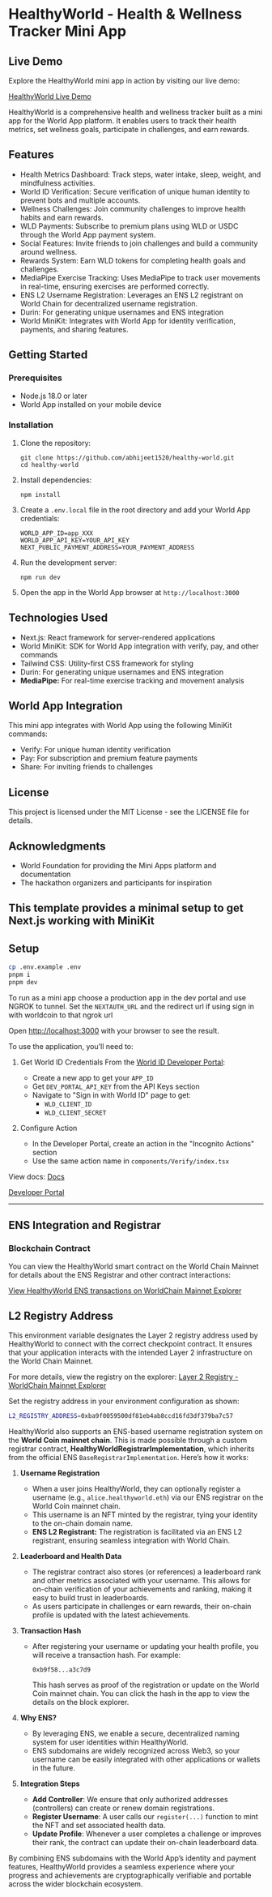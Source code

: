 # HealthyWorld - Health & Wellness Tracker Mini App

## Live Demo

Explore the HealthyWorld mini app in action by visiting our live demo:

[HealthyWorld Live Demo](https://healthy-world.vercel.app/)

HealthyWorld is a comprehensive health and wellness tracker built as a mini app for the World App platform. It enables users to track their health metrics, set wellness goals, participate in challenges, and earn rewards.

## Features

- Health Metrics Dashboard: Track steps, water intake, sleep, weight, and mindfulness activities.
- World ID Verification: Secure verification of unique human identity to prevent bots and multiple accounts.
- Wellness Challenges: Join community challenges to improve health habits and earn rewards.
- WLD Payments: Subscribe to premium plans using WLD or USDC through the World App payment system.
- Social Features: Invite friends to join challenges and build a community around wellness.
- Rewards System: Earn WLD tokens for completing health goals and challenges.
- MediaPipe Exercise Tracking: Uses MediaPipe to track user movements in real-time, ensuring exercises are performed correctly.
- ENS L2 Username Registration: Leverages an ENS L2 registrant on World Chain for decentralized username registration.
- Durin: For generating unique usernames and ENS integration
- World MiniKit: Integrates with World App for identity verification, payments, and sharing features.

## Getting Started

### Prerequisites

- Node.js 18.0 or later
- World App installed on your mobile device

### Installation

1. Clone the repository:
   ```
   git clone https://github.com/abhijeet1520/healthy-world.git
   cd healthy-world
   ```

2. Install dependencies:
   ```
   npm install
   ```

3. Create a `.env.local` file in the root directory and add your World App credentials:
   ```
   WORLD_APP_ID=app_XXX
   WORLD_APP_API_KEY=YOUR_API_KEY
   NEXT_PUBLIC_PAYMENT_ADDRESS=YOUR_PAYMENT_ADDRESS
   ```

4. Run the development server:
   ```
   npm run dev
   ```

5. Open the app in the World App browser at `http://localhost:3000`

## Technologies Used

- Next.js: React framework for server-rendered applications
- World MiniKit: SDK for World App integration with verify, pay, and other commands
- Tailwind CSS: Utility-first CSS framework for styling
- Durin: For generating unique usernames and ENS integration
- **MediaPipe:** For real-time exercise tracking and movement analysis

## World App Integration

This mini app integrates with World App using the following MiniKit commands:

- Verify: For unique human identity verification
- Pay: For subscription and premium feature payments
- Share: For inviting friends to challenges

## License

This project is licensed under the MIT License - see the LICENSE file for details.

## Acknowledgments

- World Foundation for providing the Mini Apps platform and documentation
- The hackathon organizers and participants for inspiration

## This template provides a minimal setup to get Next.js working with MiniKit

## Setup

```bash
cp .env.example .env
pnpm i
pnpm dev
```

To run as a mini app choose a production app in the dev portal and use NGROK to tunnel. Set the `NEXTAUTH_URL` and the redirect url if using sign in with worldcoin to that ngrok url

Open [http://localhost:3000](http://localhost:3000) with your browser to see the result.

To use the application, you'll need to:

1. Get World ID Credentials
   From the [World ID Developer Portal](https://developer.worldcoin.org/):

   - Create a new app to get your `APP_ID`
   - Get `DEV_PORTAL_API_KEY` from the API Keys section
   - Navigate to "Sign in with World ID" page to get:
     - `WLD_CLIENT_ID`
     - `WLD_CLIENT_SECRET`

2. Configure Action
   - In the Developer Portal, create an action in the "Incognito Actions" section
   - Use the same action name in `components/Verify/index.tsx`

View docs: [Docs](https://docs.world.org/)

[Developer Portal](https://developer.worldcoin.org/)

---

## ENS Integration and Registrar

### Blockchain Contract

You can view the HealthyWorld smart contract on the World Chain Mainnet for details about the ENS Registrar and other contract interactions:

[View HealthyWorld ENS transactions on WorldChain Mainnet Explorer](https://worldchain-mainnet.explorer.alchemy.com/address/0x8A9679F84A26532a7136c7f0Ab7721e243E4dd7A?tab=txs)

## L2 Registry Address

This environment variable designates the Layer 2 registry address used by HealthyWorld to connect with the correct checkpoint contract. It ensures that your application interacts with the intended Layer 2 infrastructure on the World Chain Mainnet.

For more details, view the registry on the explorer:
[Layer 2 Registry - WorldChain Mainnet Explorer](https://worldchain-mainnet.explorer.alchemy.com/address/0xba9f0059500df81eb4ab8ccd16fd3df379ba7c57?tab=txs)

Set the registry address in your environment configuration as shown:

```bash
L2_REGISTRY_ADDRESS=0xba9f0059500df81eb4ab8ccd16fd3df379ba7c57
```

HealthyWorld also supports an ENS-based username registration system on the **World Coin mainnet chain**. This is made possible through a custom registrar contract, **HealthyWorldRegistrarImplementation**, which inherits from the official ENS `BaseRegistrarImplementation`. Here’s how it works:

1. **Username Registration**
   - When a user joins HealthyWorld, they can optionally register a username (e.g., `alice.healthyworld.eth`) via our ENS registrar on the World Coin mainnet chain.
   - This username is an NFT minted by the registrar, tying your identity to the on-chain domain name.
   - **ENS L2 Registrant:** The registration is facilitated via an ENS L2 registrant, ensuring seamless integration with World Chain.

2. **Leaderboard and Health Data**
   - The registrar contract also stores (or references) a leaderboard rank and other metrics associated with your username. This allows for on-chain verification of your achievements and ranking, making it easy to build trust in leaderboards.
   - As users participate in challenges or earn rewards, their on-chain profile is updated with the latest achievements.

3. **Transaction Hash**
   - After registering your username or updating your health profile, you will receive a transaction hash. For example:
     ```
     0xb9f58...a3c7d9
     ```
     This hash serves as proof of the registration or update on the World Coin mainnet chain. You can click the hash in the app to view the details on the block explorer.

4. **Why ENS?**
   - By leveraging ENS, we enable a secure, decentralized naming system for user identities within HealthyWorld.
   - ENS subdomains are widely recognized across Web3, so your username can be easily integrated with other applications or wallets in the future.

5. **Integration Steps**
   - **Add Controller**: We ensure that only authorized addresses (controllers) can create or renew domain registrations.
   - **Register Username**: A user calls our `register(...)` function to mint the NFT and set associated health data.
   - **Update Profile**: Whenever a user completes a challenge or improves their rank, the contract can update their on-chain leaderboard data.

By combining ENS subdomains with the World App’s identity and payment features, HealthyWorld provides a seamless experience where your progress and achievements are cryptographically verifiable and portable across the wider blockchain ecosystem.
